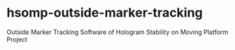 # hsomp-outside-marker-tracking
Outside Marker Tracking Software of Hologram Stability on Moving Platform Project
